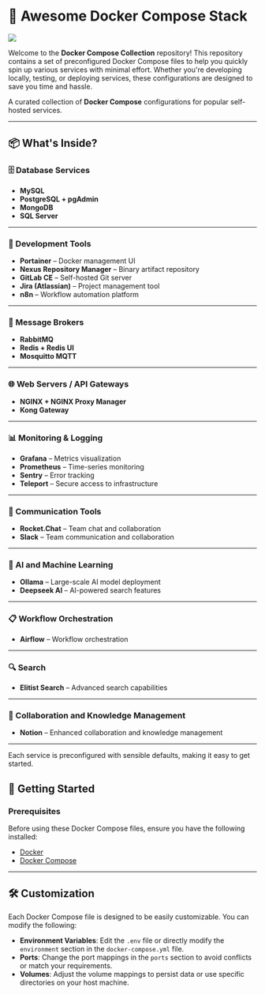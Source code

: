# 🐳 Awesome Docker Compose Stack
<img src="./docs/docker.avif">

Welcome to the **Docker Compose Collection** repository! This repository contains a set of preconfigured Docker Compose files to help you quickly spin up various services with minimal effort. Whether you're developing locally, testing, or deploying services, these configurations are designed to save you time and hassle.

A curated collection of **Docker Compose** configurations for popular self-hosted services.

---

## 📦 What's Inside?


### 🗄️ Database Services
- **MySQL**
- **PostgreSQL + pgAdmin**
- **MongoDB**
- **SQL Server**

---

### 🧰 Development Tools
- **Portainer** – Docker management UI  
- **Nexus Repository Manager** – Binary artifact repository  
- **GitLab CE** – Self-hosted Git server  
- **Jira (Atlassian)** – Project management tool  
- **n8n** – Workflow automation platform  

---

### 📡 Message Brokers
- **RabbitMQ**
- **Redis + Redis UI**
- **Mosquitto MQTT**

---

### 🌐 Web Servers / API Gateways
- **NGINX + NGINX Proxy Manager**
- **Kong Gateway**

---

### 📊 Monitoring & Logging
- **Grafana** – Metrics visualization
- **Prometheus** – Time-series monitoring
- **Sentry** – Error tracking
- **Teleport** – Secure access to infrastructure

---

### 💬 Communication Tools
- **Rocket.Chat** – Team chat and collaboration
- **Slack** – Team communication and collaboration

---

### 🧠 AI and Machine Learning
- **Ollama** – Large-scale AI model deployment
- **Deepseek AI** – AI-powered search features

---

### 📋 Workflow Orchestration
- **Airflow** – Workflow orchestration

---

### 🔍 Search
- **Elitist Search** – Advanced search capabilities

---

### 📝 Collaboration and Knowledge Management
- **Notion** – Enhanced collaboration and knowledge management

---

Each service is preconfigured with sensible defaults, making it easy to get started.


## 🚀 **Getting Started**

### Prerequisites

Before using these Docker Compose files, ensure you have the following installed:

- [Docker](https://docs.docker.com/get-docker/)
- [Docker Compose](https://docs.docker.com/compose/install/)

---

## 🛠 **Customization**

Each Docker Compose file is designed to be easily customizable. You can modify the following:

- **Environment Variables**: Edit the `.env` file or directly modify the `environment` section in the `docker-compose.yml` file.
- **Ports**: Change the port mappings in the `ports` section to avoid conflicts or match your requirements.
- **Volumes**: Adjust the volume mappings to persist data or use specific directories on your host machine.
